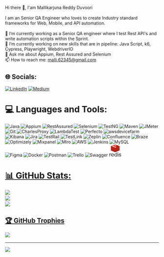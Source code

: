 Hi there 👋, I'am Mallikarjuna Reddy Duvoori<br><br>I am an Senior QA Engineer who loves to create Industry standard frameworks for Web, Mobile, and API automation.<br><br>🔭 I’m currently working as a Senior QA engineer where I test Rest API's and write automation scripts within the Sprint.<br>👯 I’m currently working on new skills that are in pipeline:  Java Script, k6, Cypress, Playwright, WebdriverIO<br>💬 Ask me about Appium, Rest Assured and Selenium<br>📫 How to reach me: malli.62345@gmail.com


## 🌐 Socials:
[![LinkedIn](https://img.shields.io/badge/LinkedIn-%230077B5.svg?logo=linkedin&logoColor=white)](https://linkedin.com/in/mallikarjunareddyduvoori) [![Medium](https://img.shields.io/badge/Medium-12100E?logo=medium&logoColor=white)](https://medium.com/@@malli.62345) 

# 💻 Languages and Tools:
![Java](https://img.shields.io/badge/java-%23ED8B00.svg?style=for-the-badge&logo=java&logoColor=white) 
![Appium](https://img.shields.io/badge/appium-%23ED8B00.svg?style=for-the-badge&logo=appium&logoColor=white) 
![RestAssured](https://img.shields.io/badge/rest%20assured-%23ED8B00.svg?style=for-the-badge&logo=Rest%20Assured&logoColor=white) 
![Selenium](https://img.shields.io/badge/Selenium-%23FF9900.svg?style=for-the-badge&logo=Selenium&logoColor=white) 
![TestNG](https://img.shields.io/badge/TestNG-%23FF9900.svg?style=for-the-badge&logo=TestNG&logoColor=white) 
![Maven](https://img.shields.io/badge/Maven-%23FF9900.svg?style=for-the-badge&logo=Maven&logoColor=white) 
![JMeter](https://img.shields.io/badge/JMeter-%23FF9900.svg?style=for-the-badge&logo=JMeter&logoColor=white) 
![Git](https://img.shields.io/badge/Git-%23FF9900.svg?style=for-the-badge&logo=Git&logoColor=white) 
![CharlesProxy](https://img.shields.io/badge/Charles%20Proxy-%23FF9900.svg?style=for-the-badge&logo=Charles%20Proxy&logoColor=white) 
![LambdaTest](https://img.shields.io/badge/LambdaTest-%23FF9900.svg?style=for-the-badge&logo=LambdaTest&logoColor=white) 
![Perfecto](https://img.shields.io/badge/Perfecto-%23FF9900.svg?style=for-the-badge&logo=Perfecto&logoColor=white) 
![awsdevicefarm](https://img.shields.io/badge/aws%20device%20farm-%23FF9900.svg?style=for-the-badge&logo=aws%20device%20farm&logoColor=white) 
![Kibana](https://img.shields.io/badge/Kibana-%23FF9900.svg?style=for-the-badge&logo=Kibana&logoColor=white) 
![Jira](https://img.shields.io/badge/Jira-%23FF9900.svg?style=for-the-badge&logo=Jira&logoColor=white) 
![TestRail](https://img.shields.io/badge/TestRail-%23FF9900.svg?style=for-the-badge&logo=TestRail&logoColor=white) 
![TestLink](https://img.shields.io/badge/TestLink-%23FF9900.svg?style=for-the-badge&logo=TestLink&logoColor=white) 
![Zeplin](https://img.shields.io/badge/Zeplin-%23FF9900.svg?style=for-the-badge&logo=Zeplin&logoColor=white) 
![Confluence](https://img.shields.io/badge/Confluence-%23FF9900.svg?style=for-the-badge&logo=Confluence&logoColor=white) 
![Braze](https://img.shields.io/badge/Braze-%23FF9900.svg?style=for-the-badge&logo=Braze&logoColor=white) 
![Optimizely](https://img.shields.io/badge/Optimizely-%23FF9900.svg?style=for-the-badge&logo=Optimizely&logoColor=white) 
![Mixpanel](https://img.shields.io/badge/Mixpanel-%23FF9900.svg?style=for-the-badge&logo=Mixpanel&logoColor=white) 
![Miro](https://img.shields.io/badge/Miro-%23FF9900.svg?style=for-the-badge&logo=Miro&logoColor=white) 
![AWS](https://img.shields.io/badge/AWS-%23FF9900.svg?style=for-the-badge&logo=amazon-aws&logoColor=white) 
![Jenkins](https://img.shields.io/badge/jenkins-%232C5263.svg?style=for-the-badge&logo=jenkins&logoColor=white) 
![MySQL](https://img.shields.io/badge/mysql-%2300f.svg?style=for-the-badge&logo=mysql&logoColor=white) 	
![Figma](https://img.shields.io/badge/figma-%23F24E1E.svg?style=for-the-badge&logo=figma&logoColor=white) 
![Docker](https://img.shields.io/badge/docker-%230db7ed.svg?style=for-the-badge&logo=docker&logoColor=white) 
![Postman](https://img.shields.io/badge/Postman-FF6C37?style=for-the-badge&logo=postman&logoColor=white) 
![Trello](https://img.shields.io/badge/Trello-%23026AA7.svg?style=for-the-badge&logo=Trello&logoColor=white) 
![Swagger](https://img.shields.io/badge/-Swagger-%23Clojure?style=for-the-badge&logo=swagger&logoColor=white)
<a href="https://redis.io" target="_blank" rel="noreferrer"> <img src="https://raw.githubusercontent.com/devicons/devicon/master/icons/redis/redis-original-wordmark.svg" alt="redis" width="40" height="40"/>

# 📊 GitHub Stats:
![](https://github-readme-stats.vercel.app/api?username=ArjunReddyD&theme=dark&hide_border=true&include_all_commits=true&count_private=true)<br/>
![](https://github-readme-streak-stats.herokuapp.com/?user=ArjunReddyD&theme=dark&hide_border=true)<br/>
![](https://github-readme-stats.vercel.app/api/top-langs/?username=ArjunReddyD&theme=dark&hide_border=true&include_all_commits=true&count_private=true&layout=compact)

## 🏆 GitHub Trophies
![](https://github-profile-trophy.vercel.app/?username=ArjunReddyD&theme=discord&no-frame=false&no-bg=true&margin-w=4)

---
[![](https://visitcount.itsvg.in/api?id=ArjunReddyD&icon=0&color=0)](https://visitcount.itsvg.in)

<!-- Proudly created with GPRM ( https://gprm.itsvg.in ) -->
